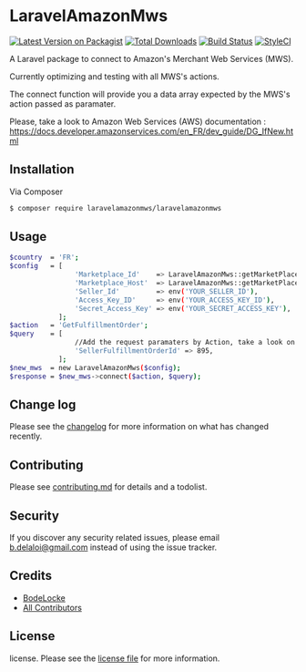 # LaravelAmazonMws

[![Latest Version on Packagist][ico-version]][link-packagist]
[![Total Downloads][ico-downloads]][link-downloads]
[![Build Status][ico-travis]][link-travis]
[![StyleCI][ico-styleci]][link-styleci]

A Laravel package to connect to Amazon's Merchant Web Services (MWS).

Currently optimizing and testing with all MWS's actions.

The connect function will provide you a data array expected by the MWS's action passed as paramater.

Please, take a look to Amazon Web Services (AWS) documentation :
https://docs.developer.amazonservices.com/en_FR/dev_guide/DG_IfNew.html

## Installation

Via Composer

``` bash
$ composer require laravelamazonmws/laravelamazonmws
```

## Usage

``` bash
$country  = 'FR';
$config   = [
                'Marketplace_Id'    => LaravelAmazonMws::getMarketPlaceId($country),
                'Marketplace_Host'  => LaravelAmazonMws::getMarketPlaceHost($country),
                'Seller_Id'         => env('YOUR_SELLER_ID'),
                'Access_Key_ID'     => env('YOUR_ACCESS_KEY_ID'),
                'Secret_Access_Key' => env('YOUR_SECRET_ACCESS_KEY'),
            ];
$action   = 'GetFulfillmentOrder';
$query    = [
                //Add the request paramaters by Action, take a look on Amazon documentation
                'SellerFulfillmentOrderId' => 895,
            ];
$new_mws  = new LaravelAmazonMws($config);
$response = $new_mws->connect($action, $query);
```

## Change log

Please see the [changelog](changelog.md) for more information on what has changed recently.

## Contributing

Please see [contributing.md](contributing.md) for details and a todolist.

## Security

If you discover any security related issues, please email b.delaloi@gmail.com instead of using the issue tracker.

## Credits

- [BodeLocke][link-author]
- [All Contributors][link-contributors]

## License

license. Please see the [license file](license.md) for more information.

[ico-version]: https://img.shields.io/packagist/v/laravelamazonmws/laravelamazonmws.svg?style=flat-square
[ico-downloads]: https://img.shields.io/packagist/dt/laravelamazonmws/laravelamazonmws.svg?style=flat-square
[ico-travis]: https://img.shields.io/travis/laravelamazonmws/laravelamazonmws/master.svg?style=flat-square
[ico-styleci]: https://styleci.io/repos/12345678/shield

[link-packagist]: https://packagist.org/packages/laravelamazonmws/laravelamazonmws
[link-downloads]: https://packagist.org/packages/laravelamazonmws/laravelamazonmws
[link-travis]: https://travis-ci.org/laravelamazonmws/laravelamazonmws
[link-styleci]: https://styleci.io/repos/12345678
[link-author]: https://github.com/laravelamazonmws
[link-contributors]: ../../contributors]
